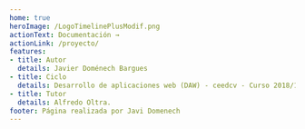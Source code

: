 ```yaml
---
home: true
heroImage: /LogoTimelinePlusModif.png
actionText: Documentación →
actionLink: /proyecto/
features:
- title: Autor
  details: Javier Doménech Bargues
- title: Ciclo
  details: Desarrollo de aplicaciones web (DAW) - ceedcv - Curso 2018/19
- title: Tutor
  details: Alfredo Oltra.
footer: Página realizada por Javi Domenech
---
```

